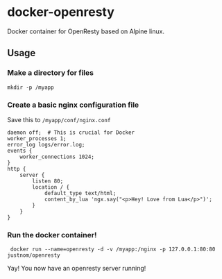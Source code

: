 # docker-openresty
Docker container for OpenResty based on Alpine linux.

## Usage

### Make a directory for files

```
mkdir -p /myapp
```

### Create a basic nginx configuration file

Save this to `/myapp/conf/nginx.conf`

    daemon off;  # This is crucial for Docker
    worker_processes 1;
    error_log logs/error.log;
    events {
        worker_connections 1024;
    }
    http {
        server {
            listen 80;
            location / {
                default_type text/html;
                content_by_lua 'ngx.say("<p>Hey! Love from Lua</p>")';
            }
        }
    }

### Run the docker container!

```
 docker run --name=openresty -d -v /myapp:/nginx -p 127.0.0.1:80:80 justnom/openresty
```

Yay! You now have an openresty server running!
